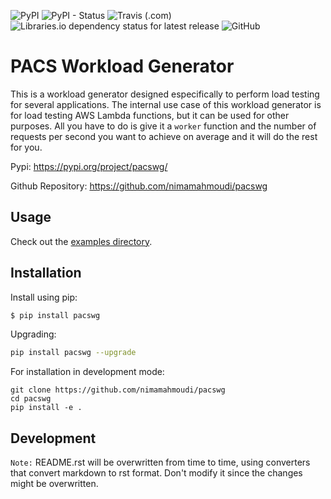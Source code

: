 ![PyPI](https://img.shields.io/pypi/v/pacswg.svg)
![PyPI - Status](https://img.shields.io/pypi/status/pacswg.svg)
![Travis (.com)](https://img.shields.io/travis/com/nimamahmoudi/pacswg.svg)
![Libraries.io dependency status for latest release](https://img.shields.io/librariesio/release/pypi/pacswg.svg)
![GitHub](https://img.shields.io/github/license/nimamahmoudi/pacswg.svg)


# PACS Workload Generator

This is a workload generator designed especifically to perform load testing for several applications. The internal use case of this workload generator is for load testing AWS Lambda functions, but it can be used for other purposes. All you have to do is give it a `worker` function and the number of requests per second you want to achieve on average and it will do the rest for you.

Pypi: https://pypi.org/project/pacswg/

Github Repository: https://github.com/nimamahmoudi/pacswg

## Usage

Check out the [examples directory](./examples/).

## Installation

Install using pip:
```bash
$ pip install pacswg
```

Upgrading:
```bash
pip install pacswg --upgrade
```

For installation in development mode:

```
git clone https://github.com/nimamahmoudi/pacswg
cd pacswg
pip install -e .
```

## Development

`Note:` README.rst will be overwritten from time to time, using converters that convert markdown to rst format. Don't modify it since the changes might be overwritten.
